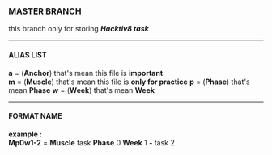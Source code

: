 ### MASTER BRANCH  
this branch only for storing ***Hacktiv8 task***

---
#### ALIAS LIST
**a** = (**Anchor**) that's mean this file is **important**  
**m** = (**Muscle**) that's mean this file is **only for practice**
**p** = (**Phase**) that's mean **Phase**
**w** = (**Week**) that's mean **Week**

---
#### FORMAT NAME
**example :**  
**Mp0w1-2** = **Muscle** task **Phase** 0 **Week** 1 **-** task 2  
